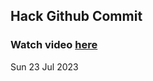 
 ## Hack Github Commit 
 ### Watch video <a href="https://www.youtube.com">here</a> 
 Sun 23 Jul 2023 
